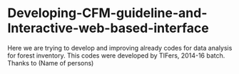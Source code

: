 # Developing-CFM-guideline-and-Interactive-web-based-interface
Here we are trying to develop and improving already codes for data analysis for forest inventory. This codes were developed by TIFers, 2014-16 batch. Thanks to (Name of persons)

